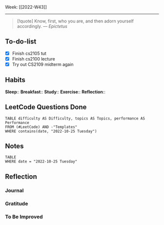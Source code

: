 Week: [[2022-W43]]
- - -
>[!quote]
> Know, first, who you are, and then adorn yourself accordingly.
> — <cite>Epictetus</cite>

## To-do-list
- [x] Finish cs2105 tut
- [x] Finish cs2100 lecture
- [x] Try out CS2109 midterm again

## Habits
**Sleep**:: 
**Breakfast**::
**Study**:: 
**Exercise**:: 
**Reflection**:: 

## LeetCode Questions Done
```dataview
TABLE difficulty AS Difficulty, topics AS Topics, performance AS Performance
FROM (#LeetCode) AND -"Templates"
WHERE contains(date, "2022-10-25 Tuesday") 
```

## Notes
```dataview
TABLE
WHERE date = "2022-10-25 Tuesday"
```

## Reflection
### Journal
### Gratitude
### To Be Improved